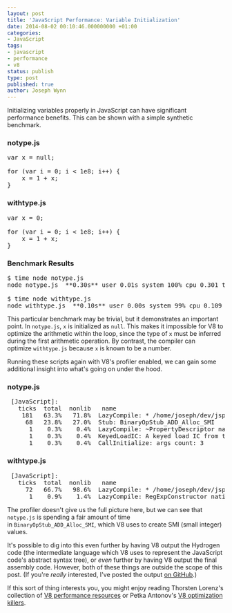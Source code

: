 ```yaml
---
layout: post
title: 'JavaScript Performance: Variable Initialization'
date: 2014-08-02 00:10:46.000000000 +01:00
categories:
- JavaScript
tags:
- javascript
- performance
- v8
status: publish
type: post
published: true
author: Joseph Wynn
---
```


Initializing variables properly in JavaScript can have significant performance benefits. This can be shown with a simple synthetic benchmark.<!--more-->

### notype.js

<pre>var x = null;

for (var i = 0; i &lt; 1e8; i++) {
    x = 1 + x;
}</pre>

### withtype.js

<pre>var x = 0;

for (var i = 0; i &lt; 1e8; i++) {
    x = 1 + x;
}</pre>

### Benchmark Results

<pre>$ time node notype.js
node notype.js  **0.30s** user 0.01s system 100% cpu 0.301 total

$ time node withtype.js
node withtype.js  **0.10s** user 0.00s system 99% cpu 0.109 total</pre>

This particular benchmark may be trivial, but it demonstrates an important point. In `notype.js`, `x` is initialized as `null`. This makes it impossible for V8 to optimize the arithmetic within the loop, since the type of `x` must be inferred during the first arithmetic operation. By contrast, the compiler can optimize `withtype.js` because `x` is known to be a number.

Running these scripts again with V8's profiler enabled, we can gain some additional insight into what's going on under the hood.

### notype.js

<pre> [JavaScript]:
   ticks  total  nonlib   name
    181   63.3%   71.8%  LazyCompile: * /home/joseph/dev/jsperf/var_init_value/notype.js:1
     68   23.8%   27.0%  Stub: BinaryOpStub_ADD_Alloc_SMI
      1    0.3%    0.4%  LazyCompile: ~PropertyDescriptor native v8natives.js:482
      1    0.3%    0.4%  KeyedLoadIC: A keyed load IC from the snapshot
      1    0.3%    0.4%  CallInitialize: args_count: 3</pre>

### withtype.js

<pre> [JavaScript]:
   ticks  total  nonlib   name
     72   66.7%   98.6%  LazyCompile: * /home/joseph/dev/jsperf/var_init_value/withtype.js:1
      1    0.9%    1.4%  LazyCompile: RegExpConstructor native regexp.js:86</pre>

The profiler doesn't give us the full picture here, but we can see that `notype.js` is spending a fair amount of time in `BinaryOpStub_ADD_Alloc_SMI`, which V8 uses to create SMI (small integer) values.

It's possible to dig into this even further by having V8 output the Hydrogen code (the intermediate language which V8 uses to represent the JavaScript code's abstract syntax tree), or _even_ further by having V8 output the final assembly code. However, both of these things are outside the scope of this post. (If you're _really_ interested, I've posted the output [on GitHub](https://gist.github.com/wildlyinaccurate/423294822c2729743490).)

If this sort of thing interests you, you might enjoy reading Thorsten Lorenz's collection of [V8 performance resources](https://github.com/thlorenz/v8-perf) or Petka Antonov's [V8 optimization killers](https://github.com/petkaantonov/bluebird/wiki/Optimization-killers).
